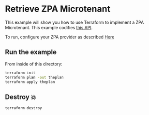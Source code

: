 # Retrieve ZPA Microtenant

This example will show you how to use Terraform to implement a ZPA Microtenant.
This example codifies [this API](https://help.zscaler.com/zpa/configuring-microtenants-using-api).

To run, configure your ZPA provider as described [Here](https://github.com/zscaler/terraform-provider-zpa/blob/master/docs/index.html.markdown)

## Run the example

From inside of this directory:

```bash
terraform init
terraform plan -out theplan
terraform apply theplan
```

## Destroy 💥

```bash
terraform destroy
```